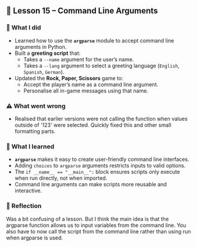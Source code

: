 ## 📘 Lesson 15 – Command Line Arguments

### 🔧 What I did
- Learned how to use the **`argparse`** module to accept command line arguments in Python.
- Built a **greeting script** that:
  - Takes a `--name` argument for the user’s name.
  - Takes a `--lang` argument to select a greeting language (`English`, `Spanish`, `German`).
- Updated the **Rock, Paper, Scissors** game to:
  - Accept the player’s name as a command line argument.
  - Personalise all in-game messages using that name.

### ⚠️ What went wrong
- Realised that earlier versions were not calling the function when values outside of '123' were selected. Quickly fixed this and other small formatting parts.

### 🧠 What I learned
- **`argparse`** makes it easy to create user-friendly command line interfaces.
- Adding `choices` to `argparse` arguments restricts inputs to valid options.
- The `if __name__ == "__main__":` block ensures scripts only execute when run directly, not when imported.
- Command line arguments can make scripts more reusable and interactive.

### 💭 Reflection
Was a bit confusing of a lesson. But I think the main idea is that the argparse function allows us to input variables from the command line. You also have to now call the script from the command line rather than using run when argparse is used.